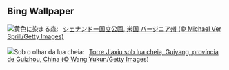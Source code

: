 ## Bing Wallpaper
![](https://www.bing.com/th?id=OHR.ShenandoahFoliage_JA-JP6899643261_UHD.jpg&w=1000)黄色に染まる森:&nbsp;&ensp;[シェナンドー国立公園, 米国 バージニア州 (© Michael Ver Sprill/Getty Images)](https://www.bing.com/th?id=OHR.ShenandoahFoliage_JA-JP6899643261_UHD.jpg)
<br><br/>
![](https://www.bing.com/th?id=OHR.GuiyangMoon_PT-BR6803105528_UHD.jpg&w=1000)Sob o olhar da lua cheia:&nbsp;&ensp;[Torre Jiaxiu sob lua cheia, Guiyang, província de Guizhou, China (© Wang Yukun/Getty Images)](https://www.bing.com/th?id=OHR.GuiyangMoon_PT-BR6803105528_UHD.jpg)
<br><br/>
